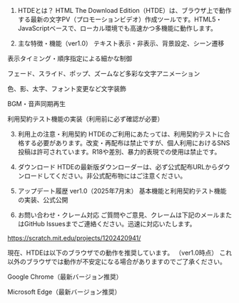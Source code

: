 1. HTDEとは？
HTML The Download Edition（HTDE）は、ブラウザ上で動作する最新の文字PV（プロモーションビデオ）作成ツールです。HTML5・JavaScriptベースで、ローカル環境でも高速かつ多機能に動作します。

2. 主な特徴・機能（ver1.0）
テキスト表示・非表示、背景設定、シーン遷移

表示タイミング・順序指定による細かな制御

フェード、スライド、ポップ、ズームなど多彩な文字アニメーション

色、影、太字、フォント変更など文字装飾

BGM・音声同期再生

利用契約テスト機能の実装（利用前に必ず確認が必要）

3. 利用上の注意・利用契約
HTDEのご利用にあたっては、利用契約テストに合格する必要があります。改変・再配布は禁止ですが、個人利用におけるSNS投稿は許可されています。R18や差別、暴力的表現での使用は禁止です。

4. ダウンロード
HTDEの最新版ダウンローダーは、必ず公式配布URLからダウンロードしてください。非公式配布物にはご注意ください。

5. アップデート履歴
ver1.0（2025年7月末）
基本機能と利用契約テスト機能の実装、公式公開

6. お問い合わせ・クレーム対応
ご質問やご意見、クレームは下記のメールまたはGitHub Issuesまでご連絡ください。迅速に対応いたします。

https://scratch.mit.edu/projects/1202420941/

現在、HTDEは以下のブラウザでの動作を推奨しています。 （ver1.0時点）
これ以外のブラウザでは動作が不安定になる場合がありますのでご了承ください。

Google Chrome（最新バージョン推奨）

Microsoft Edge（最新バージョン推奨）
